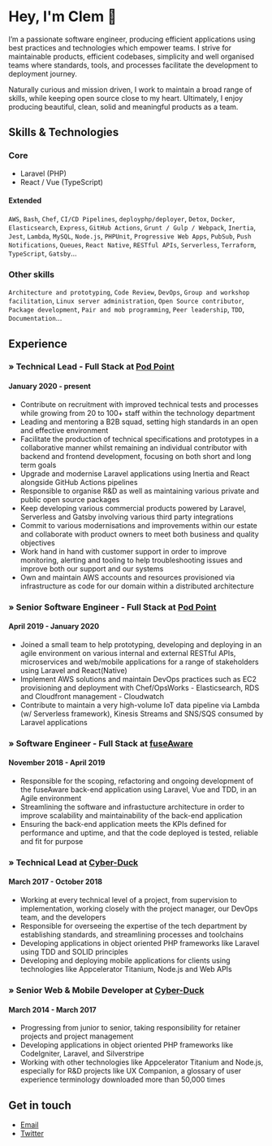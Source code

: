# Hey, I'm Clem 👋

I’m a passionate software engineer, producing efficient applications using best practices and technologies which empower teams. I strive for maintainable products, efficient codebases, simplicity and well organised teams where standards, tools, and processes facilitate the development to deployment journey.

Naturally curious and mission driven, I work to maintain a broad range of skills, while keeping open source close to my heart. Ultimately, I enjoy producing beautiful, clean, solid and meaningful products as a team.

## Skills & Technologies

### Core

- Laravel (PHP)
- React / Vue (TypeScript)

#### Extended

`AWS`, `Bash`, `Chef`, `CI/CD Pipelines`, `deployphp/deployer`, `Detox`, `Docker`, `Elasticsearch`, `Express`, `GitHub Actions`, `Grunt / Gulp / Webpack`, `Inertia`, `Jest`, `Lambda`, `MySQL`, `Node.js`, `PHPUnit`, `Progressive Web Apps`, `PubSub`, `Push Notifications`, `Queues`, `React Native`, `RESTful APIs`, `Serverless`, `Terraform`, `TypeScript`, `Gatsby`...

### Other skills

`Architecture and prototyping`, `Code Review`, `DevOps`, `Group and workshop facilitation`, `Linux server administration`, `Open Source contributor`, `Package development`, `Pair and mob programming`, `Peer leadership`, `TDD`, `Documentation`...

## Experience

### » Technical Lead - Full Stack at [Pod Point](https://pod-point.com)
#### January 2020 - present

- Contribute on recruitment with improved technical tests and processes while growing from 20 to 100+ staff within the technology department
- Leading and mentoring a B2B squad, setting high standards in an open and effective environment
- Facilitate the production of technical specifications and prototypes in a collaborative manner whilst remaining an individual contributor with backend and frontend development, focusing on both short and long term goals
- Upgrade and modernise Laravel applications using Inertia and React alongside GitHub Actions pipelines
- Responsible to organise R&D as well as maintaining various private and public open source packages
- Keep developing various commercial products powered by Laravel, Serverless and Gatsby involving various third party integrations
- Commit to various modernisations and improvements within our estate and collaborate with product owners to meet both business and quality objectives
- Work hand in hand with customer support in order to improve monitoring, alerting and tooling to help troubleshooting issues and improve both our support and our systems
- Own and maintain AWS accounts and resources provisioned via infrastructure as code for our domain within a distributed architecture

### » Senior Software Engineer - Full Stack at [Pod Point](https://pod-point.com)
#### April 2019 - January 2020

- Joined a small team to help prototyping, developing and deploying in an agile environment on various internal and external RESTful APIs, microservices and web/mobile applications for a range of stakeholders using Laravel and React(Native)
- Implement AWS solutions and maintain DevOps practices such as EC2 provisioning and deployment with Chef/OpsWorks - Elasticsearch, RDS and Cloudfront management - Cloudwatch
- Contribute to maintain a very high-volume IoT data pipeline via Lambda (w/ Serverless framework), Kinesis Streams and SNS/SQS consumed by Laravel applications

### » Software Engineer - Full Stack at [fuseAware](https://www.fuseaware.com)
#### November 2018 - April 2019

- Responsible for the scoping, refactoring and ongoing development of the fuseAware back-end application using Laravel, Vue and TDD, in an Agile environment
- Streamlining the software and infrastucture architecture in order to improve scalability and maintainability of the back-end application
- Ensuring the back-end application meets the KPIs defined for performance and uptime, and that the code deployed is tested, reliable and fit for purpose

### » Technical Lead at [Cyber-Duck](https://www.cyber-duck.co.uk)
#### March 2017 - October 2018

- Working at every technical level of a project, from supervision to implementation, working closely with the project manager, our DevOps team, and the developers
- Responsible for overseeing the expertise of the tech department by establishing standards, and streamlining processes and toolchains
- Developing applications in object oriented PHP frameworks like Laravel using TDD and SOLID principles
- Developing and deploying mobile applications for clients using technologies like Appcelerator Titanium, Node.js and Web APIs

### » Senior Web & Mobile Developer at [Cyber-Duck](https://www.cyber-duck.co.uk)
#### March 2014 - March 2017

- Progressing from junior to senior, taking responsibility for retainer projects and project management
- Developing applications in object oriented PHP frameworks like CodeIgniter, Laravel, and Silverstripe
- Working with other technologies like Appcelerator Titanium and Node.js, especially for R&D projects like UX Companion, a glossary of user experience terminology downloaded more than 50,000 times

## Get in touch

- [Email](mailto:mail@clem.io)
- [Twitter](https://twitter.com/clemblanco)
